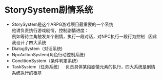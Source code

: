 # StorySystem剧情系统
* StorySystem是这个ARPG游戏项目最重要的一个系统  
他讲负责执行游戏剧情，控制剧情进度：  
例如等待主角触发某个剧情，执行一段对话，对NPC执行一段行为控制  
因此我设计了四大系统  
*   DialogSystem（对话系统)  
*   NpcActionSystem(角色行动控制系统)  
*   ConditionSystem（条件判定系统）
*   TaskSystem（任务系统）  
负责具体某段剧情元素的执行，四大系统是剧情系统执行的根基  

